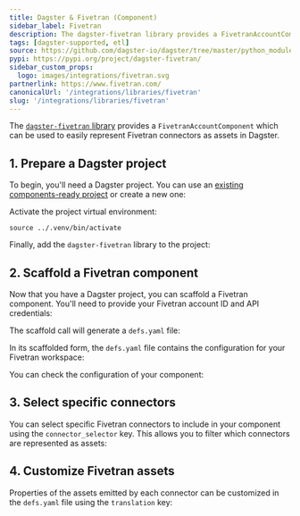 ```yaml
---
title: Dagster & Fivetran (Component)
sidebar_label: Fivetran
description: The dagster-fivetran library provides a FivetranAccountComponent, which can be used to represent Fivetran connectors as assets in Dagster.
tags: [dagster-supported, etl]
source: https://github.com/dagster-io/dagster/tree/master/python_modules/libraries/dagster-fivetran
pypi: https://pypi.org/project/dagster-fivetran/
sidebar_custom_props:
  logo: images/integrations/fivetran.svg
partnerlink: https://www.fivetran.com/
canonicalUrl: '/integrations/libraries/fivetran'
slug: '/integrations/libraries/fivetran'
---
```


The [`dagster-fivetran` library](/api/libraries/dagster-fivetran) provides a `FivetranAccountComponent` which can be used to easily represent Fivetran connectors as assets in Dagster.

## 1. Prepare a Dagster project

To begin, you'll need a Dagster project. You can use an [existing components-ready project](/guides/build/projects/moving-to-components/migrating-project) or create a new one:

<CliInvocationExample path="docs_snippets/docs_snippets/guides/components/integrations/fivetran-component/1-scaffold-project.txt" />

Activate the project virtual environment:

```
source ../.venv/bin/activate
```

Finally, add the `dagster-fivetran` library to the project:

<CliInvocationExample path="docs_snippets/docs_snippets/guides/components/integrations/fivetran-component/2-add-fivetran.txt" />

## 2. Scaffold a Fivetran component

Now that you have a Dagster project, you can scaffold a Fivetran component. You'll need to provide your Fivetran account ID and API credentials:

<CliInvocationExample path="docs_snippets/docs_snippets/guides/components/integrations/fivetran-component/3-scaffold-fivetran-component.txt" />

The scaffold call will generate a `defs.yaml` file:

<CliInvocationExample path="docs_snippets/docs_snippets/guides/components/integrations/fivetran-component/4-tree.txt" />

In its scaffolded form, the `defs.yaml` file contains the configuration for your Fivetran workspace:

<CodeExample
  path="docs_snippets/docs_snippets/guides/components/integrations/fivetran-component/5-component.yaml"
  title="my_project/defs/fivetran_ingest/defs.yaml"
  language="yaml"
/>

You can check the configuration of your component:

<WideContent maxSize={1100}>
  <CliInvocationExample path="docs_snippets/docs_snippets/guides/components/integrations/fivetran-component/6-list-defs.txt" />
</WideContent>

## 3. Select specific connectors

You can select specific Fivetran connectors to include in your component using the `connector_selector` key. This allows you to filter which connectors are represented as assets:

<CodeExample
  path="docs_snippets/docs_snippets/guides/components/integrations/fivetran-component/7-customized-component.yaml"
  title="my_project/defs/fivetran_ingest/defs.yaml"
  language="yaml"
/>

<WideContent maxSize={1100}>
  <CliInvocationExample path="docs_snippets/docs_snippets/guides/components/integrations/fivetran-component/8-list-defs.txt" />
</WideContent>

## 4. Customize Fivetran assets

Properties of the assets emitted by each connector can be customized in the `defs.yaml` file using the `translation` key:

<CodeExample
  path="docs_snippets/docs_snippets/guides/components/integrations/fivetran-component/9-customized-component.yaml"
  title="my_project/defs/fivetran_ingest/defs.yaml"
  language="yaml"
/>

<WideContent maxSize={1100}>
  <CliInvocationExample path="docs_snippets/docs_snippets/guides/components/integrations/fivetran-component/10-list-defs.txt" />
</WideContent>

